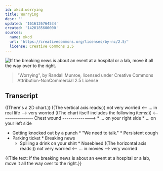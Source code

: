 ```yaml
---
id: xkcd.worrying
title: Worrying
desc: ''
updated: '1616126764534'
created: '1420185600000'
sources:
  name: xkcd
  url: 'https://creativecommons.org/licenses/by-nc/2.5/'
  license: Creative Commons 2.5
---
```

![If the breaking news is about an event at a hospital or a lab, move it all the way over to the right.](https://imgs.xkcd.com/comics/worrying.png)
> "Worrying", by Randall Munroe, licensed under Creative Commons Attribution-NonCommercial 2.5 License

## Transcript
((There's a 2D chart.))
((The vertical axis reads:))
not very worried <-- ... in real life --> very worried
((The chart itself includes the following items:))
           <---------------- Chest wound -------------->
          * ... on your right side                      * ... on your left side
 * Getting knocked out by a punch
                                           * "We need to talk."
                                                                 * Persistent cough
 * Parking ticket
                                                    * Breaking news
   * Spilling a drink on your shirt                                  * Nosebleed
((The horizontal axis reads:))
not very worried <-- ... in movies                        --> very worried

{{Title text: If the breaking news is about an event at a hospital or a lab, move it all the way over to the right.}}
